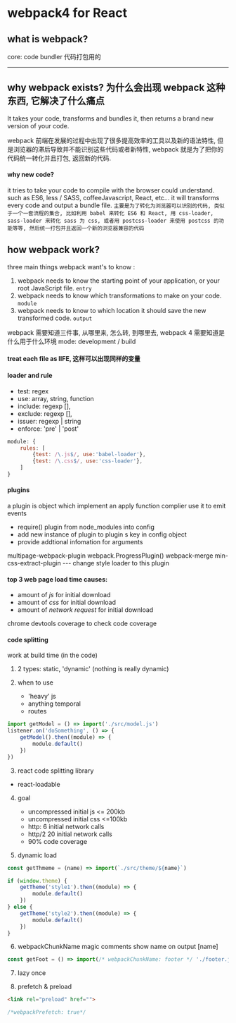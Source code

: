 # webpack4 for React

## what is webpack?
core: code bundler  代码打包用的

----

## why webpack exists? 为什么会出现 webpack 这种东西, 它解决了什么痛点
 It takes your code, transforms and bundles it, then returns a brand new version of your code.

webpack 前端在发展的过程中出现了很多提高效率的工具以及新的语法特性, 但是浏览器的滞后导致并不能识别这些代码或者新特性, webpack 就是为了把你的代码统一转化并且打包, 返回新的代码.

#### why new code?
it tries to take your code to compile with the browser could understand. such as ES6, less / SASS, coffeeJavascript, React, etc... it will transforms every code and output a bundle file.
`主要是为了转化为浏览器可以识别的代码, 类似于一个一套流程的集合, 比如利用 babel 来转化 ES6 和 React, 用 css-loader, sass-loader 来转化 sass 为 css, 或者用 postcss-loader 来使用 postcss 的功能等等, 然后统一打包并且返回一个新的浏览器兼容的代码`

## how webpack work?
three main things webpack want's to know :
1. webpack needs to know the starting point of your application, or your root JavaScript file. `entry`
2. webpack needs to know which transformations to make on your code. `module`
3. webpack needs to know to which location it should save the new transformed code. `output`

webpack 需要知道三件事, 从哪里来, 怎么转, 到哪里去, webpack 4 需要知道是什么用于什么环境 mode: development / build



#### treat each file as IIFE, 这样可以出现同样的变量

#### loader and rule

- test: regex
- use: array, string, function
- include: regexp [],
- exclude: regexp [],
- issuer: regexp | string
- enforce: 'pre' | 'post'

```js
module: {
    rules: [
        {test: /\.js$/, use:'babel-loader'},
        {test: /\.css$/, use:'css-loader'},
    ]
}
```

#### plugins

a plugin is object which implement an apply function
complier use it to emit events

- require() plugin from node_modules into config
- add new instance of plugin to plugin s key in config object
- provide addtional infomation for arguments

multipage-webpack-plugin
webpack.ProgressPlugin()
webpack-merge
min-css-extract-plugin --- change style loader to this plugin

#### top 3 web page load time causes:
- amount of *js* for initial download
- amount of *css* for initial download
- amount of *network request* for initial download

 chrome devtools coverage to check code coverage

#### code splitting

work at build time (in the code)

1. 2 types: static, 'dynamic' (nothing is really dynamic)

2. when to use
    - 'heavy' js
    - anything temporal
    - routes

```js
import getModel = () => import('./src/model.js')
listener.on('doSomething', () => {
    getModel().then((module) => {
        module.default()
    })
})

```    

3. react code splitting library
- react-loadable

4. goal
    - uncompressed initial js <= 200kb
    - uncompressed initial css <=100kb
    - http: 6 initial network calls
    - http/2 20 initial network calls
    - 90% code coverage


5. dynamic load
```js
const getThmeme = (name) => import(`./src/theme/${name}`)

if (window.theme) {
    getTheme('style1').then((module) => {
        module.default()
    })
} else {
    getTheme('style2').then((module) => {
        module.default()
    })
}
```

6. webpackChunkName
magic comments show name on output [name]

```js
const getFoot = () => import(/* webpackChunkName: footer */ './footer.js')
```

7. lazy once

8. prefetch & preload

```html
<link rel="preload" href="">
```

```js
/*webpackPrefetch: true*/
```
